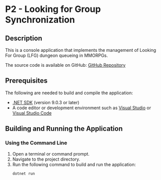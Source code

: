 # P2 - Looking for Group Synchronization

## Description

This is a console application that implements the management of Looking For Group (LFG) dungeon queueing in MMORPGs.

The source code is available on GitHub: [GitHub Repository](https://github.com/ReyObejero/2425-t2-stdiscm-s11-p2-looking-for-group-synchronization)

## Prerequisites

The following are needed to build and compile the application:

- [.NET SDK](https://dotnet.microsoft.com/download) (version 9.0.3 or later)
- A code editor or development environment such as [Visual Studio](https://visualstudio.microsoft.com/) or [Visual Studio Code](https://code.visualstudio.com/)

## Building and Running the Application

### Using the Command Line

1. Open a terminal or command prompt.
2. Navigate to the project directory.
3. Run the following command to build and run the application:
   ```sh
   dotnet run
   ```
